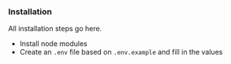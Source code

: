 ### Installation

All installation steps go here.

* Install node modules
* Create an `.env` file based on `.env.example` and fill in the values